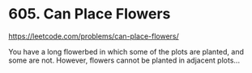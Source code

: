 # 605. Can Place Flowers

https://leetcode.com/problems/can-place-flowers/

You have a long flowerbed in which some of the plots are planted, and some are not. However, flowers cannot be planted in adjacent plots...